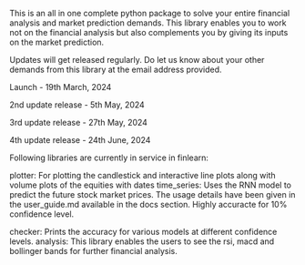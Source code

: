 This is an all in one complete python package to solve your entire financial analysis and market prediction demands. This library enables you to work not on the financial analysis but also complements you by giving its inputs on the market prediction.

Updates will get released regularly. Do let us know about your other demands from this library at the email address provided.

Launch - 19th March, 2024

2nd update release - 5th May, 2024

3rd update release - 27th May, 2024

4th update release - 24th June, 2024



Following libraries are currently in service in finlearn:

plotter: For plotting the candlestick and interactive line plots along with volume plots of the equities with dates
time_series: Uses the RNN model to predict the future stock market prices. The usage details have been given in the user_guide.md available in the docs section. Highly accuracte for 10% confidence level.  

checker: Prints the accuracy for various models at different confidence levels.
analysis: This library enables the users to see the rsi, macd and bollinger bands for further financial analysis.